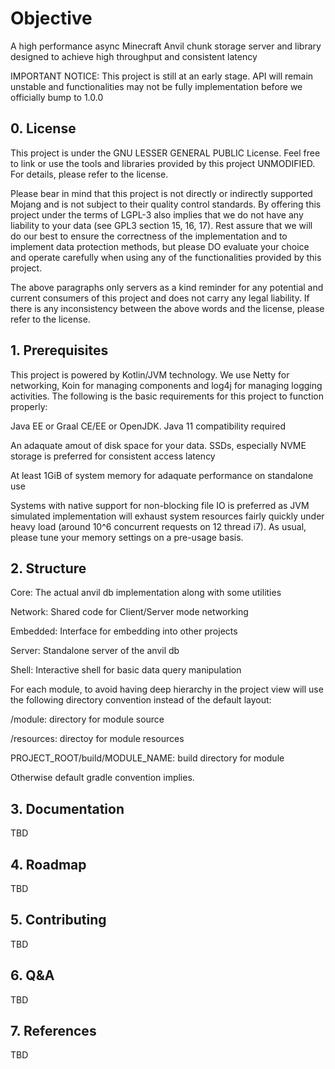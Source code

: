 # Objective

A high performance async Minecraft Anvil chunk storage server and library 
designed to achieve high throughput and consistent latency

IMPORTANT NOTICE: This project is still at an early stage. API will remain unstable
and functionalities may not be fully implementation before we officially bump to 1.0.0

## 0. License
This project is under the GNU LESSER GENERAL PUBLIC License. Feel free to link or use the tools and libraries
provided by this project UNMODIFIED. For details, please refer to the license.

Please bear in mind that this project is not directly or indirectly supported Mojang and is not subject to their
quality control standards. By offering this project under the terms of LGPL-3 also implies that we do not have any
liability to your data (see GPL3 section 15, 16, 17). Rest assure that we will do our best to ensure the correctness
of the implementation and to implement data protection methods, but please DO evaluate your choice and operate carefully
when using any of the functionalities provided by this project.

The above paragraphs only servers as a kind reminder for any potential and current consumers of this project and does
not carry any legal liability. If there is any inconsistency between the above words and the license, please refer
to the license.

## 1. Prerequisites
This project is powered by Kotlin/JVM technology. We use Netty for networking, Koin for managing components and log4j
for managing logging activities. The following is the basic requirements for this project to function properly:

Java EE or Graal CE/EE or OpenJDK. Java 11 compatibility required

An adaquate amout of disk space for your data. SSDs, especially NVME storage is preferred for consistent access latency

At least 1GiB of system memory for adaquate performance on standalone use

Systems with native support for non-blocking file IO is preferred as JVM simulated implementation will exhaust system
resources fairly quickly under heavy load (around 10^6 concurrent requests on 12 thread i7). 
As usual, please tune your memory settings on a pre-usage basis.

## 2. Structure
Core: The actual anvil db implementation along with some utilities

Network: Shared code for Client/Server mode networking

Embedded: Interface for embedding into other projects

Server: Standalone server of the anvil db

Shell: Interactive shell for basic data query manipulation 

For each module, to avoid having deep hierarchy in the project view will use the following
directory convention instead of the default layout:

/module: directory for module source

/resources: directoy for module resources

PROJECT_ROOT/build/MODULE_NAME: build directory for module

Otherwise default gradle convention implies.

## 3. Documentation
TBD

## 4. Roadmap
TBD

## 5. Contributing
TBD

## 6. Q&A
TBD

## 7. References
TBD
